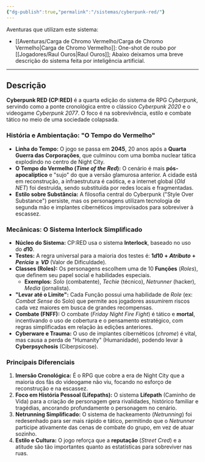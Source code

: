 ```yaml
---
{"dg-publish":true,"permalink":"/sistemas/cyberpunk-red/"}
---
```


Aventuras que utilizam este sistema:
- [[Aventuras/Carga de Chromo Vermelho/Carga de Chromo Vermelho\|Carga de Chromo Vermelho]]: One-shot de roubo por [[Jogadores/Raul Ouros\|Raul Ouros]];
Abaixo deixamos uma breve descrição do sistema feita por inteligência artificial. 

---
## Descrição

**Cyberpunk RED (CP:RED)** é a quarta edição do sistema de RPG *Cyberpunk*, servindo como a ponte cronológica entre o clássico *Cyberpunk 2020* e o videogame *Cyberpunk 2077*. O foco é na sobrevivência, estilo e combate tático no meio de uma sociedade colapsada.

### História e Ambientação: "O Tempo do Vermelho"

* **Linha do Tempo:** O jogo se passa em **2045**, 20 anos após a **Quarta Guerra das Corporações**, que culminou com uma bomba nuclear tática explodindo no centro de Night City.
* **O Tempo do Vermelho (*Time of the Red*):** O cenário é mais **pós-apocalíptico** e "sujo" do que a versão glamurosa anterior. A cidade está em reconstrução, a infraestrutura é caótica, e a internet global (*Old NET*) foi destruída, sendo substituída por redes locais e fragmentadas.
* **Estilo sobre Substância:** A filosofia central do Cyberpunk ("Style Over Substance") persiste, mas os personagens utilizam tecnologia de segunda mão e implantes cibernéticos improvisados para sobreviver à escassez.

### Mecânicas: O Sistema Interlock Simplificado

* **Núcleo do Sistema:** CP:RED usa o sistema **Interlock**, baseado no uso do **$d10$**.
* **Testes:** A regra universal para a maioria dos testes é: **$1d10 + Atributo + Perícia \geq VD$** (Valor de Dificuldade).
* **Classes (Roles):** Os personagens escolhem uma de 10 **Funções** (*Roles*), que definem seu papel social e habilidades especiais.
    * **Exemplos:** *Solo* (combatente), *Techie* (técnico), *Netrunner* (hacker), *Media* (jornalista).
* **"Levar até o Limite":** Cada Função possui uma habilidade de *Role* (ex: *Combat Sense* do Solo) que permite aos jogadores assumirem riscos cada vez maiores em busca de grandes recompensas.
* **Combate (FNFF):** O combate (*Friday Night Fire Fight*) é tático e **mortal**, incentivando o uso de cobertura e o pensamento estratégico, com regras simplificadas em relação às edições anteriores.
* **Cyberware e Trauma:** O uso de implantes cibernéticos (*chrome*) é vital, mas causa a perda de "Humanity" (Humanidade), podendo levar à **Cyberpsychosis** (Ciberpsicose).

### Principais Diferenciais

1.  **Imersão Cronológica:** É o RPG que cobre a era de Night City que a maioria dos fãs do videogame não viu, focando no esforço de reconstrução e na escassez.
2.  **Foco em História Pessoal (Lifepaths):** O sistema **Lifepath** (Caminho de Vida) para a criação de personagem gera rivalidades, histórico familiar e tragédias, ancorando profundamente o personagem no cenário.
3.  **Netrunning Simplificado:** O sistema de hackeamento (*Netrunning*) foi redesenhado para ser mais rápido e tático, permitindo que o *Netrunner* participe ativamente das cenas de combate do grupo, em vez de atuar sozinho.
4.  **Estilo e Cultura:** O jogo reforça que a **reputação** (*Street Cred*) e a atitude são tão importantes quanto as estatísticas para sobreviver nas ruas.